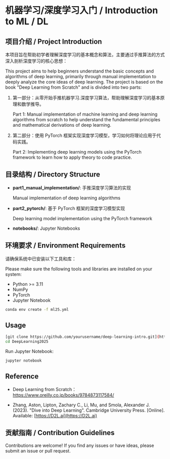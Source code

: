 # 机器学习/深度学习入门 / Introduction to ML / DL

## 项目介绍 / Project Introduction

本项目旨在帮助初学者理解深度学习的基本概念和算法，主要通过手推算法的方式深入剖析深度学习的核心思想：

This project aims to help beginners understand the basic concepts and algorithms of deep learning, primarily through manual implementation to deeply analyze the core ideas of deep learning. The project is based on the book "Deep Learning from Scratch" and is divided into two parts:

1. 第一部分：从零开始手推机器学习.深度学习算法，帮助理解深度学习的基本原理和数学推导。
   
   Part 1: Manual implementation of machine learning and deep learning algorithms from scratch to help understand the fundamental principles and mathematical derivations of deep learning.

2. 第二部分：使用 PyTorch 框架实现深度学习模型，学习如何将理论应用于代码实践。
   
   Part 2: Implementing deep learning models using the PyTorch framework to learn how to apply theory to code practice.

## 目录结构 / Directory Structure

- **part1_manual_implementation/**: 手推深度学习算法的实现
  
  Manual implementation of deep learning algorithms

- **part2_pytorch/**: 基于 PyTorch 框架的深度学习模型实现
  
  Deep learning model implementation using the PyTorch framework

- **notebooks/**: Jupyter Notebooks 
  

## 环境要求 / Environment Requirements

请确保系统中已安装以下工具和库：

Please make sure the following tools and libraries are installed on your system:

- Python >= 3.11
- NumPy
- PyTorch
- Jupyter Notebook


```bash
conda env create -f ml25.yml
```

## Usage



   ```bash
   [git clone https://github.com/yourusername/deep-learning-intro.git](https://github.com/longjl1/DeepLearning2025.git)
   cd DeepLearning2025
   ```


   Run Jupyter Notebook:

   ```bash
   jupyter notebook
   ```



##  Reference

- Deep Learning from Scratch：https://www.oreilly.co.jp/books/9784873117584/ 

- Zhang, Aston, Lipton, Zachary C., Li, Mu, and Smola, Alexander J. (2023). "Dive into Deep Learning". Cambridge University Press. [Online]. Available: [https://D2L.ai](https://D2L.ai)


## 贡献指南 / Contribution Guidelines

Contributions are welcome! If you find any issues or have ideas, please submit an issue or pull request.


